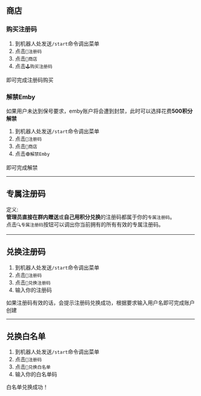 ## 商店

### 购买注册码  

1. 到机器人处发送`/start`命令调出菜单  
2. 点击`🔖注册码`  
3. 点击`🏪商店`  
4. 点击`🕹️购买注册码`  

即可完成注册码购买

### 解禁Emby
如果用户未达到保号要求，emby账户将会遭到封禁，此时可以选择花费**500积分解禁**  

1. 到机器人处发送`/start`命令调出菜单  
2. 点击`🔖注册码`  
3. 点击`🏪商店`  
4. 点击`🟢解禁Emby`  

即可完成解禁

* * *
## 专属注册码

定义:  
**管理员直接在群内赠送**或**自己用积分兑换**的注册码都属于你的`专属注册码`。  
点击`🔍专属注册码`按钮可以调出你当前拥有的所有有效的专属注册码。  

* * *
## 兑换注册码

1. 到机器人处发送`/start`命令调出菜单  
2. 点击`🔖注册码`  
3. 点击`🎈兑换注册码`  
4. 输入你的注册码  

如果注册码有效的话，会提示注册码兑换成功，根据要求输入用户名即可完成账户创建


* * *
## 兑换白名单

1. 到机器人处发送`/start`命令调出菜单  
2. 点击`🔖注册码`  
3. 点击`🌲兑换白名单`  
4. 输入你的白名单码  

白名单兑换成功！
